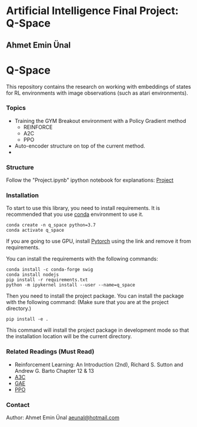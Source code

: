 # Artificial Intelligence Final Project: Q-Space 
## Ahmet Emin Ünal

# Q-Space
This repository contains the research on working with embeddings of states for RL environments with image observations (such as atari environments).

### Topics
- Training the GYM Breakout environment with a Policy Gradient method
  - REINFORCE
  - A2C
  - PPO
- Auto-encoder structure on top of the current method.
- 

### Structure

Follow the "Project.ipynb" ipython notebook for explanations: [Project](https://github.com/Aeunal/Q-Space/blob/main/Project.ipynb)

### Installation

To start to use this library, you need to install requirements. It is recommended that you use [conda](https://docs.conda.io/projects/conda/en/latest/user-guide/install/index.html) environment to use it.

```
conda create -n q_space python=3.7 
conda activate q_space
```

If you are going to use GPU, install [Pytorch](https://pytorch.org/get-started/locally/) using the link and remove it from requirements.

You can install the requirements with the following commands:

```
conda install -c conda-forge swig
conda install nodejs
pip install -r requirements.txt
python -m ipykernel install --user --name=q_space
```
Then you need to install the project package. You can install the package with the following command: (Make sure that you are at the project directory.)

```
pip install -e .
```

This command will install the project package in development mode so that the installation location will be the current directory.


<!-- 
### Docker

You can also use docker to work on the project. Simply build a docker image from the project directory using the following command:


```
docker build -t q_space .
```

You may need to install docker first if you don't have it already.

After building a container we need to mount the project directory at your local computer to the container we want to run. Note that the container will install necessary python packages in build.

You can run the container using the command below as long as your current directory is the project directory:

```
sudo docker run -it --rm -p 8889:8889 -v $PWD:/qspace_root q_space
```

This way you can connect the container at ```localhost:8889``` in your browser. Note that, although we are using docker, changes are made in your local directory since we mounted it.

You can also use it interactively by simply running:

```
sudo docker run -it --rm -p 8889:8889 -v $PWD:/qspace_root q_space /bin/bash
```

> Note: Running docker with cuda requires additional steps!

-->

### Related Readings (**Must Read**)

- Reinforcement Learning: An Introduction (2nd), Richard S. Sutton and Andrew G. Barto Chapter 12 & 13 
- [A3C](https://arxiv.org/abs/1602.01783)
- [GAE](https://arxiv.org/pdf/1506.02438.pdf)
- [PPO](https://arxiv.org/pdf/1707.06347.pdf)

### Contact
Author: Ahmet Emin Ünal
aeunal@hotmail.com
